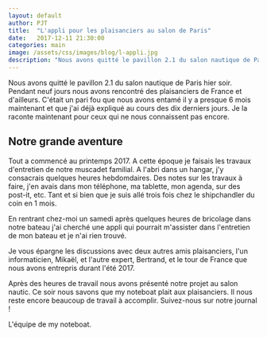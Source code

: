 ```yaml
---
layout: default
author: PJT
title:  "L'appli pour les plaisanciers au salon de Paris"
date:   2017-12-11 21:30:00
categories: main
image: /assets/css/images/blog/l-appli.jpg
description: "Nous avons quitté le pavillon 2.1 du salon nautique de Paris hier soir. Pendant neuf jours nous avons rencontré des plaisanciers de France et d'ailleurs. Retour sur un pari un peu fou."
---
```

Nous avons quitté le pavillon 2.1 du salon nautique de Paris hier soir. Pendant neuf jours nous avons rencontré des plaisanciers de France et d'ailleurs. 
C'était un pari fou que nous avons entamé il y a presque 6 mois maintenant et que j'ai déjà expliqué au cours des dix derniers jours. Je la raconte maintenant pour ceux qui ne nous connaissent pas encore.
<!--break-->
## Notre grande aventure

Tout a commencé au printemps 2017.  A cette époque je faisais les travaux d'entretien de notre muscadet familial. A l'abri dans un hangar, j'y consacrais quelques heures hebdomdaires. Des notes sur les travaux à faire, j'en avais dans mon téléphone, ma tablette, mon agenda, sur des post-it, etc.  Tant et si bien que je suis allé trois fois chez le shipchandler du coin en 1 mois.

En rentrant chez-moi un samedi après quelques heures de bricolage dans notre bateau j'ai cherché une appli qui pourrait m'assister dans l'entretien de mon bateau et je n'ai rien trouvé.

Je vous épargne les discussions avec deux autres amis plaisanciers, l'un informaticien, Mikaël, et l'autre expert, Bertrand, et le tour de France que nous avons entrepris durant l'été 2017.

Après des heures de travail nous avons présenté notre projet au salon nautic.  Ce soir nous savons que my noteboat plait aux plaisanciers.  Il nous reste encore beaucoup de travail à accomplir.  Suivez-nous sur notre journal ! 

L'équipe de my noteboat.
